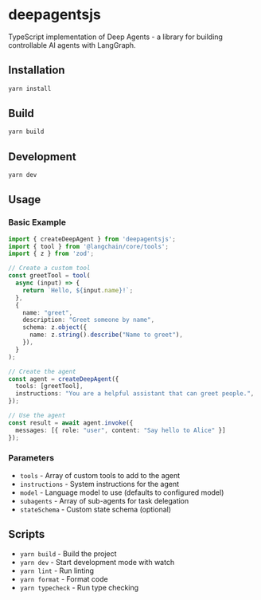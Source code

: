 # deepagentsjs

TypeScript implementation of Deep Agents - a library for building controllable AI agents with LangGraph.

## Installation

```bash
yarn install
```

## Build

```bash
yarn build
```

## Development

```bash
yarn dev
```

## Usage

### Basic Example

```typescript
import { createDeepAgent } from 'deepagentsjs';
import { tool } from '@langchain/core/tools';
import { z } from 'zod';

// Create a custom tool
const greetTool = tool(
  async (input) => {
    return `Hello, ${input.name}!`;
  },
  {
    name: "greet",
    description: "Greet someone by name",
    schema: z.object({
      name: z.string().describe("Name to greet"),
    }),
  }
);

// Create the agent
const agent = createDeepAgent({
  tools: [greetTool],
  instructions: "You are a helpful assistant that can greet people.",
});

// Use the agent
const result = await agent.invoke({
  messages: [{ role: "user", content: "Say hello to Alice" }]
});
```

### Parameters

- `tools` - Array of custom tools to add to the agent
- `instructions` - System instructions for the agent
- `model` - Language model to use (defaults to configured model)
- `subagents` - Array of sub-agents for task delegation
- `stateSchema` - Custom state schema (optional)

## Scripts

- `yarn build` - Build the project
- `yarn dev` - Start development mode with watch
- `yarn lint` - Run linting
- `yarn format` - Format code
- `yarn typecheck` - Run type checking 
